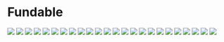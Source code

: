 # Fundable
<img src="https://github.com/chaajae/Fundable/assets/137244332/f4323f9e-a36d-4c59-9e71-5b8e77e01fcf">
<img src="https://github.com/chaajae/Fundable/assets/137244332/028cec1a-61a2-4eff-a364-a99a80b9df95">
<img src="https://github.com/chaajae/Fundable/assets/137244332/974dcdd8-89a0-441c-8212-88a1fb0a1277">
<img src="https://github.com/chaajae/Fundable/assets/137244332/bcd7502c-ce41-4af3-8c33-f15eaadfda4e">
<img src="https://github.com/chaajae/Fundable/assets/137244332/d60e0de5-ffa3-462c-b84c-048f1cfd52b6">
<img src="https://github.com/chaajae/Fundable/assets/137244332/06bb6278-ce46-46b0-a156-d0dd66b06b06">
<img src="https://github.com/chaajae/Fundable/assets/137244332/42a77ff7-b6ae-4b2d-b52c-21200cc65615">
<img src="https://github.com/chaajae/Fundable/assets/137244332/ab7e8d01-6ed7-4c32-b6d7-59732d2ac769">
<img src="https://github.com/chaajae/Fundable/assets/137244332/2a260482-d4a5-4c22-aa0f-f2de268bc1e4">
<img src="https://github.com/chaajae/Fundable/assets/137244332/0ad19df9-ca30-4500-9c00-7fa37e63efdd">
<img src="https://github.com/chaajae/Fundable/assets/137244332/8b84a07c-f42e-45ee-af81-3a572b8c25f7">
<img src="https://github.com/chaajae/Fundable/assets/137244332/9f1fb366-4d32-4575-891c-45baeeb77d29">
<img src="https://github.com/chaajae/Fundable/assets/137244332/11f1414d-93b4-44ae-b584-a2ec8ab7d83c">
<img src="https://github.com/chaajae/Fundable/assets/137244332/f748447c-98dd-4009-b66b-7a146f97c258">
<img src="https://github.com/chaajae/Fundable/assets/137244332/bbcb045c-eadb-4b10-862f-ff9a43503697">
<img src="https://github.com/chaajae/Fundable/assets/137244332/69617692-69d0-4057-8d68-9fe170fe04d3">
<img src="https://github.com/chaajae/Fundable/assets/137244332/bb3dde05-cf92-46c8-9dec-3ab28a30129b">
<img src="https://github.com/chaajae/Fundable/assets/137244332/67cff75d-9752-4be0-bafd-6b7007d4ca83">
<img src="https://github.com/chaajae/Fundable/assets/137244332/8ae8f11d-86e8-4151-8aa1-ca42c3e9fc69">
<img src="https://github.com/chaajae/Fundable/assets/137244332/f2ce1352-847b-4183-8f12-b0f79baffcbb">
<img src="https://github.com/chaajae/Fundable/assets/137244332/019b4341-8d74-45fd-82e9-21097cd466bf">
<img src="https://github.com/chaajae/Fundable/assets/137244332/d6159c43-3922-4dcb-9eb5-fcc6a68bfb90">
<img src="https://github.com/chaajae/Fundable/assets/137244332/c92bfe53-2538-46ed-ab2d-35f0dd2bedda">
<img src="https://github.com/chaajae/Fundable/assets/137244332/38e6d3f4-8e49-4d53-994f-819d69b99013">
